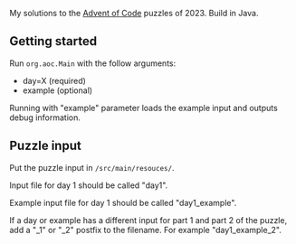 My solutions to the [Advent of Code](https://adventofcode.com/) puzzles of 2023. Build in Java.

## Getting started

Run `org.aoc.Main` with the follow arguments:
- day=X (required)
- example (optional)

Running with "example" parameter loads the example input and outputs debug information.

## Puzzle input

Put the puzzle input in `/src/main/resouces/`.

Input file for day 1 should be called "day1".

Example input file for day 1 should be called "day1_example".

If a day or example has a different input for part 1 and part 2 of the puzzle, add a "_1" or "_2" postfix to the filename. For example "day1_example_2".